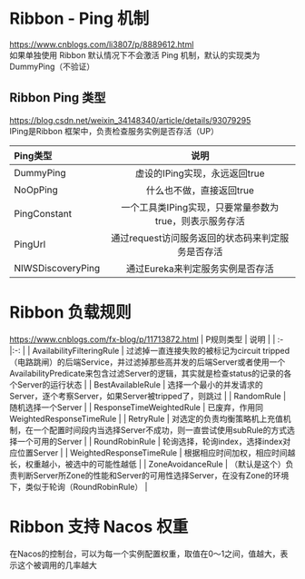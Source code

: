 # Ribbon - Ping 机制
https://www.cnblogs.com/li3807/p/8889612.html  
如果单独使用 Ribbon 默认情况下不会激活 Ping 机制，默认的实现类为 DummyPing（不验证）

## Ribbon Ping 类型
https://blog.csdn.net/weixin_34148340/article/details/93079295  
IPing是Ribbon 框架中，负责检查服务实例是否存活（UP）

| Ping类型       | 说明    | 
| :-             |:-:        | 
| DummyPing      | 虚设的IPing实现，永远返回true      | 
| NoOpPing       | 什么也不做，直接返回true      |
| PingConstant   | 一个工具类IPing实现，只要常量参数为true，则表示服务存活     |
| PingUrl        | 通过request访问服务返回的状态码来判定服务是否存活        |
| NIWSDiscoveryPing | 通过Eureka来判定服务实例是否存活  |

# Ribbon 负载规则
https://www.cnblogs.com/fx-blog/p/11713872.html
| P规则类型                     | 说明    | 
| :-                           |:-:        | 
| AvailabilityFilteringRule    | 过滤掉一直连接失败的被标记为circuit tripped（电路跳闸）的后端Service，并过滤掉那些高并发的后端Server或者使用一个AvailabilityPredicate来包含过滤Server的逻辑，其实就是检查status的记录的各个Server的运行状态     | 
| BestAvailableRule            | 选择一个最小的并发请求的Server，逐个考察Server，如果Server被tripped了，则跳过      |
| RandomRule                   | 随机选择一个Server     |
| ResponseTimeWeightedRule     | 已废弃，作用同WeightedResponseTimeRule        |
| RetryRule                    | 对选定的负责均衡策略机上充值机制，在一个配置时间段内当选择Server不成功，则一直尝试使用subRule的方式选择一个可用的Server  |
| RoundRobinRule               | 轮询选择，轮询index，选择index对应位置Server  |
| WeightedResponseTimeRule     | 根据相应时间加权，相应时间越长，权重越小，被选中的可能性越低  |
| ZoneAvoidanceRule            | （默认是这个）负责判断Server所Zone的性能和Server的可用性选择Server，在没有Zone的环境下，类似于轮询（RoundRobinRule） |

# Ribbon 支持 Nacos 权重
在Nacos的控制台，可以为每一个实例配置权重，取值在0～1之间，值越大，表示这个被调用的几率越大

